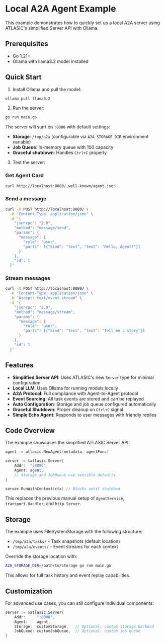 # Local A2A Agent Example

This example demonstrates how to quickly set up a local A2A server using ATLASIC's simplified Server API with Ollama.

## Prerequisites

- Go 1.21+
- Ollama with llama3.2 model installed

## Quick Start

1. Install Ollama and pull the model:
```bash
ollama pull llama3.2
```

2. Run the server:
```bash
go run main.go
```

The server will start on `:8080` with default settings:
- **Storage**: `/tmp/a2a` (configurable via `A2A_STORAGE_DIR` environment variable)
- **Job Queue**: In-memory queue with 100 capacity
- **Graceful shutdown**: Handles `Ctrl+C` properly

3. Test the server:

### Get Agent Card
```bash
curl http://localhost:8080/.well-known/agent.json
```

### Send a message
```bash
curl -X POST http://localhost:8080/ \
  -H "Content-Type: application/json" \
  -d '{
    "jsonrpc": "2.0",
    "method": "message/send",
    "params": {
      "message": {
        "role": "user",
        "parts": [{"kind": "text", "text": "Hello, Agent!"}]
      }
    },
    "id": 1
  }'
```

### Stream messages
```bash
curl -X POST http://localhost:8080/ \
  -H "Content-Type: application/json" \
  -H "Accept: text/event-stream" \
  -d '{
    "jsonrpc": "2.0",
    "method": "message/stream",
    "params": {
      "message": {
        "role": "user",
        "parts": [{"kind": "text", "text": "Tell me a story"}]
      }
    },
    "id": 1
  }'
```

## Features

- **Simplified Server API**: Uses ATLASIC's new `Server` type for minimal configuration
- **Local LLM**: Uses Ollama for running models locally
- **A2A Protocol**: Full compliance with Agent-to-Agent protocol
- **Event Sourcing**: All task events are stored and can be replayed
- **Auto Configuration**: Storage and job queue configured automatically
- **Graceful Shutdown**: Proper cleanup on `Ctrl+C` signal
- **Simple Echo Agent**: Responds to user messages with friendly replies

## Code Overview

The example showcases the simplified ATLASIC Server API:

```go
agent := atlasic.NewAgent(metadata, agentFunc)

server := &atlasic.Server{
    Addr:  ":8080",
    Agent: agent,
    // Storage and JobQueue use sensible defaults
}

server.RunWithContext(ctx) // Blocks until shutdown
```

This replaces the previous manual setup of `AgentService`, `transport.Handler`, and `http.Server`.

## Storage

The example uses FileSystemStorage with the following structure:
- `/tmp/a2a/tasks/` - Task snapshots (default location)
- `/tmp/a2a/events/` - Event streams for each context

Override the storage location with:
```bash
A2A_STORAGE_DIR=/path/to/storage go run main.go
```

This allows for full task history and event replay capabilities.

## Customization

For advanced use cases, you can still configure individual components:

```go
server := &atlasic.Server{
    Addr:     ":8080",
    Agent:    agent,
    Storage:  customStorage,   // Optional: custom storage backend
    JobQueue: customJobQueue,  // Optional: custom job queue
}
```